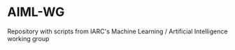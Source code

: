 # AIML-WG
Repository with scripts from IARC's Machine Learning / Artificial Intelligence working group
